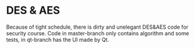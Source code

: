 DES & AES
======
Because of tight schedule, there is dirty and unelegant DES&AES code for security course. Code in master-branch only contains algorithm and some tests, in qt-branch has the UI made by Qt.